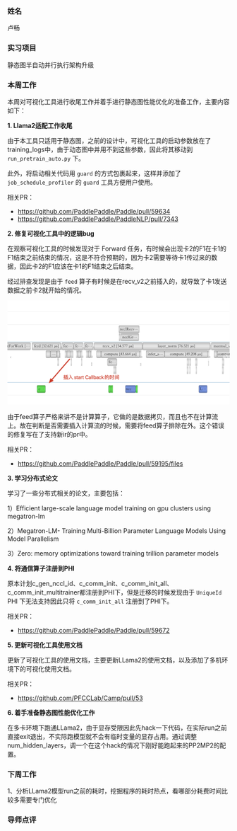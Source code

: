 ### 姓名

卢畅

### 实习项目

静态图半自动并行执行架构升级

### 本周工作

本周对可视化工具进行收尾工作并着手进行静态图性能优化的准备工作，主要内容如下：

**1. Llama2适配工作收尾**

由于本工具只适用于静态图，之前的设计中，可视化工具的启动参数放在了training_logs中，由于动态图中并用不到这些参数，因此将其移动到 `run_pretrain_auto.py` 下。

此外，将启动相关代码用 `guard` 的方式包裹起来，这样并添加了 `job_schedule_profiler` 的 `guard` 工具方便用户使用。

相关PR：

- https://github.com/PaddlePaddle/Paddle/pull/59634
- https://github.com/PaddlePaddle/PaddleNLP/pull/7343

**2. 修复可视化工具中的逻辑bug**

在观察可视化工具的时候发现对于 Forward 任务，有时候会出现卡2的F1在卡1的F1结束之前结束的情况，这是不符合预期的，因为卡2需要等待卡1传过来的数据，因此卡2的F1应该在卡1的F1结束之后结束。

经过排查发现是由于 `feed` 算子有时候是在recv_v2之前插入的，就导致了卡1发送数据之前卡2就开始的情况。

![picture 0](images/fbebfd50fdffb76dab5a08e51003b1302dba3bcd86815b8174dd7cc26a2e79c7.png)  

由于feed算子严格来讲不是计算算子，它做的是数据拷贝，而且也不在计算流上。故在判断是否需要插入计算流的时候，需要将feed算子排除在外。这个错误的修复写在了支持新ir的pr中。

相关PR：

- https://github.com/PaddlePaddle/Paddle/pull/59195/files

**3. 学习分布式论文**

学习了一些分布式相关的论文，主要包括：

1）Efficient large-scale language model training on gpu clusters using megatron-lm

2）Megatron-LM- Training Multi-Billion Parameter Language Models Using Model Parallelism

3）Zero: memory optimizations toward training trillion parameter models

**4. 将通信算子注册到PHI**

原本计划c_gen_nccl_id、c_comm_init、c_comm_init_all、c_comm_init_multitrainer都注册到PHI下，但是迁移的时候发现由于 `UniqueId` PHI 下无法支持因此只将 `c_comm_init_all` 注册到了PHI下。

相关PR：

-  https://github.com/PaddlePaddle/Paddle/pull/59672

**5. 更新可视化工具使用文档**

更新了可视化工具的使用文档，主要更新LLama2的使用文档，以及添加了多机环境下的可视化使用文档。

相关PR：

-  https://github.com/PFCCLab/Camp/pull/53

**6. 着手准备静态图性能优化工作**

在多卡环境下跑通LLama2，由于显存受限因此先hack一下代码，在实际run之前直接exit退出，不实际跑模型就不会有临时变量的显存占用。通过调整num_hidden_layers，调一个在这个hack的情况下刚好能跑起来的PP2MP2的配置。

### 下周工作

1、分析LLama2模型run之前的耗时，挖掘程序的耗时热点，看哪部分耗费时间比较多需要专门优化

### 导师点评

